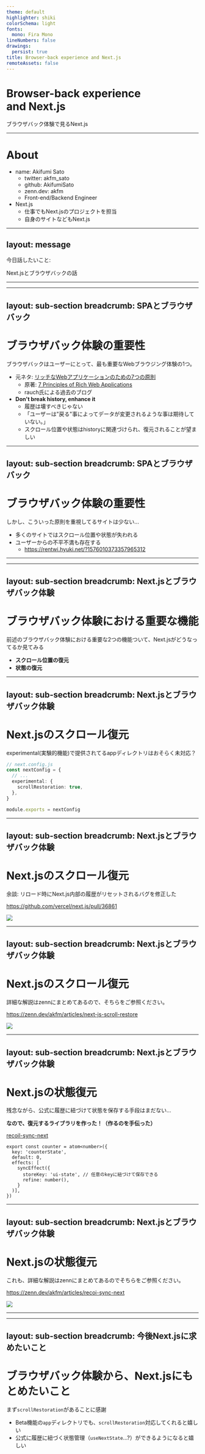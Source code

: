 ```yaml
---
theme: default
highlighter: shiki
colorSchema: light
fonts:
  mono: Fira Mono
lineNumbers: false
drawings:
  persist: true
title: Browser-back experience and Next.js
remoteAssets: false
---
```


# Browser-back experience <br>and Next.js

ブラウザバック体験で見るNext.js

---

# About

- name: Akifumi Sato
  - twitter: akfm_sato
  - github: AkifumiSato
  - zenn.dev: akfm
  - Front-end/Backend Engineer
- Next.js
  - 仕事でもNext.jsのプロジェクトを担当
  - 自身のサイトなどもNext.js

---
layout: message
---

今日話したいこと:

Next.jsとブラウザバックの話

---

<Title>SPAとブラウザバック</Title>

---
layout: sub-section
breadcrumb: SPAとブラウザバック
---

# ブラウザバック体験の重要性

ブラウザバックはユーザーにとって、最も重要なWebブラウジング体験の1つ。

- 元ネタ: [リッチなWebアプリケーションのための7つの原則](https://yosuke-furukawa.hatenablog.com/entry/2014/11/14/141415)
  - 原著: [7 Principles of Rich Web Applications](https://rauchg.com/2014/7-principles-of-rich-web-applications)
  - rauch氏による過去のブログ
- **Don't break history, enhance it**
  - 履歴は壊すべきじゃない
  - 「ユーザーは"戻る"事によってデータが変更されるような事は期待していない。」
  - スクロール位置や状態はhistoryに関連づけられ、復元されることが望ましい

---
layout: sub-section
breadcrumb: SPAとブラウザバック
---

# ブラウザバック体験の重要性

しかし、こういった原則を重視してるサイトは少ない...

- 多くのサイトではスクロール位置や状態が失われる
- ユーザーからの不平不満も存在する
  - https://rentwi.hyuki.net/?1576010373357965312

---

<Title>Next.jsとブラウザバック体験</Title>

---
layout: sub-section
breadcrumb: Next.jsとブラウザバック体験
---

# ブラウザバック体験における重要な機能

前述のブラウザバック体験における重要な2つの機能ついて、Next.jsがどうなってるか見てみる

- **スクロール位置の復元**
- **状態の復元**

---
layout: sub-section
breadcrumb: Next.jsとブラウザバック体験
---

# Next.jsのスクロール復元

experimental(実験的機能)で提供されてるappディレクトリはおそらく未対応？

```ts
// next.config.js
const nextConfig = {
  // ...
  experimental: {
    scrollRestoration: true,
  },
}

module.exports = nextConfig
```

---
layout: sub-section
breadcrumb: Next.jsとブラウザバック体験
---

# Next.jsのスクロール復元

余談: リロード時にNext.js内部の履歴がリセットされるバグを修正した

https://github.com/vercel/next.js/pull/36861

<div class="flex justify-center">
  <img src="/assets/nextjs-pr.png" class="h-60">
</div>

---
layout: sub-section
breadcrumb: Next.jsとブラウザバック体験
---

# Next.jsのスクロール復元

詳細な解説はzennにまとめてあるので、そちらをご参照ください。

https://zenn.dev/akfm/articles/next-js-scroll-restore

<div class="flex justify-center">
  <img src="/assets/zenn-scroll.png" class="h-60">
</div>

---
layout: sub-section
breadcrumb: Next.jsとブラウザバック体験
---

# Next.jsの状態復元

残念ながら、公式に履歴に紐づけて状態を保存する手段はまだない...

<v-click>

**なので、復元するライブラリを作った！（作るのを手伝った）**

[recoil-sync-next](https://github.com/recruit-tech/recoil-sync-next)

```tsx{|4-7}
export const counter = atom<number>({
  key: 'counterState',
  default: 0,
  effects: [
    syncEffect({
      storeKey: 'ui-state', // 任意のkeyに紐づけて保存できる
      refine: number(),
    }
  )],
})
```

</v-click>

---
layout: sub-section
breadcrumb: Next.jsとブラウザバック体験
---

# Next.jsの状態復元

これも、詳細な解説はzennにまとめてあるのでそちらをご参照ください。

https://zenn.dev/akfm/articles/recoi-sync-next

<div class="flex justify-center">
  <img src="/assets/zenn-history.png" class="h-60">
</div>

---

<Title>今後Next.jsに求めたいこと</Title>

---
layout: sub-section
breadcrumb: 今後Next.jsに求めたいこと
---

# ブラウザバック体験から、Next.jsにもとめたいこと

まず`scrollRestoration`があることに感謝

- Beta機能の`app`ディレクトリでも、`scrollRestoration`対応してくれると嬉しい
- 公式に履歴に紐づく状態管理（`useNextState`...?）ができるようになると嬉しい

